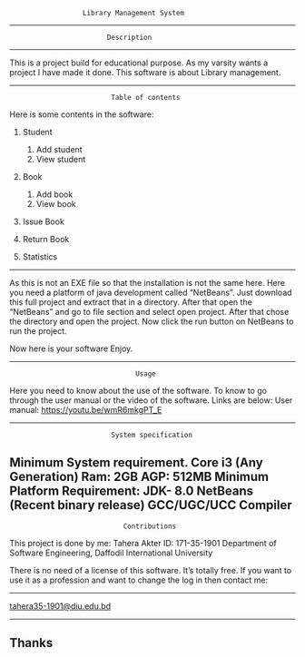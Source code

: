                       Library Management System
------------------------------------------------------------------------------------------------	
	                          
                            Description
------------------------------------------------------------------------------------------------
This is a project build for educational purpose. As my varsity wants a project I have made it done. 
This software is about Library management.

------------------------------------------------------------------------------------------------

		                     Table of contents
	
Here is some contents in the software:

1. Student
	1. Add student
	2. View student

2. Book
	1. Add book
	2. View book

3. Issue Book

4. Return Book

3. Statistics


------------------------------------------------------------------------------------------------------------------------------------


As this is not an EXE file so that the installation is not the same here. Here you need a platform of java development called “NetBeans”. Just download this full project and extract that in a directory.
After that open the “NetBeans” and go to file section and select open project. After that chose the directory and open the project. Now click the run button on NetBeans to run the project. 

Now here is your software Enjoy.

------------------------------------------------------------------------------------------------------------------------------------------

		                           Usage
	
Here you need to know about the use of the software. To know to go through the user manual or the video of the software. Links are below: 
User manual: https://youtu.be/wmR6mkgPT_E

----------------------------------------------------------------------------------------------------------------------------------------------------

		                     System specification

Minimum System requirement. 
Core i3 (Any Generation)
Ram: 2GB
AGP: 512MB
Minimum Platform Requirement: 
JDK- 8.0
NetBeans (Recent binary release)
GCC/UGC/UCC Compiler
-------------------------------------

		                        Contributions

This project is done by me:
Tahera Akter
ID: 171-35-1901
Department of Software Engineering,
Daffodil International University

There is no need of a license of this software. It’s totally free. If you want to use it as a profession and want to change the log in then contact me:
******************************* 
tahera35-1901@diu.edu.bd
*******************************

Thanks
-----------
